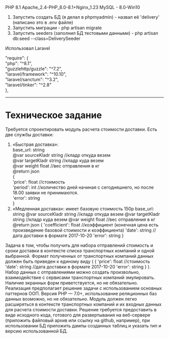 PHP 8.1
Apache_2.4-PHP_8.0-8.1+Nginx_1.23
MySQL - 8.0-Win10

1) Запустить создать БД (я делал в phpmyadmin) - назвал её 'delivery' (написано это в .env файле)
2) Запустить миграции - php artisan migrate
3) Запустить seeders (заполнил БД тестовыми данными) - php artisan db:seed --class=DeliverySeeder

Использовал Laravel 

"require": 
{ <br>
        "php": "^8.1", <br>
        "guzzlehttp/guzzle": "^7.2", <br>
        "laravel/framework": "^10.10", <br>
        "laravel/sanctum": "^3.2", <br>
        "laravel/tinker": "^2.8" <br>
},

<hr>

<h1>Техническое задание</h1>

Требуется спроектировать модуль расчета стоимости доставки.
Есть две службы доставки:
1. «Быстрая доставка»: <br>
base_url: string <br>
@var sourceKladr string //кладр откуда везем <br>
@var targetKladr string //кладр куда везем <br>
@var weight float //вес отправления в кг <br>
@return json <br>
{ <br>
    'price': float //стоимость <br>
    'period': int //количество дней начиная с сегодняшнего, но после 18.00 
заявки не принимаются. <br>
    'error': string <br>
}
2. «Медленная доставка»:
имеет базовую стоимость 150р
base_url: string
@var sourceKladr string //кладр откуда везем
@var targetKladr string //кладр куда везем
@var weight float //вес отправления в кг
@return json
{
    'coefficient': float //коэффициент (конечная цена есть произведение
базовой стоимости и коэффициента)
    'date': string //дата доставки в формате 2017-10-20
    'error': string
}

Задача в том, чтобы получить для набора отправлений стоимость и сроки
доставки в контексте списка транспортных компаний и одной выбранной. Формат
полученных от транспортных компаний данных должен быть приведен к единому
виду (
    {
        'price': float //стоимость
        'date': string //дата доставки в формате 2017-10-20
       'error': string
    }
).
Набор данных с отправлениями можно создать произвольно, взаимодействие с
сервисами транспортных компаний эмулировать. Наличие экранных форм
приветствуется, но не обязательно. Реализация предполагает решение задачи с
использованием основных паттернов ООП. Версия PHP — 7.0+, использование
реляционных баз данных возможно, но не обязательно.
Модуль должен легко расширяться в контексте транспортных компаний и их
входных данных для расчета стоимости доставки.
Решение требуется предоставить в виде исходного кода, готового для
развертывания на веб-сервере (приложить файловый архив или ссылку на github,
например), при использовании БД приложить дампы созданных таблиц и указать тип
и версию использованной БД.
